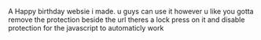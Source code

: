 A Happy birthday websie i made. u guys can use it however u like 
you gotta remove the protection beside the url theres a lock press on it and disable protection for the javascript to automaticly work

